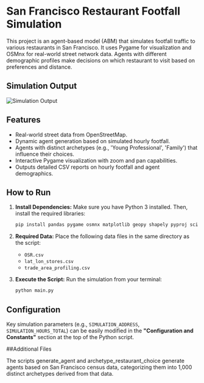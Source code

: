 # San Francisco Restaurant Footfall Simulation

This project is an agent-based model (ABM) that simulates footfall traffic to various restaurants in San Francisco. It uses Pygame for visualization and OSMnx for real-world street network data. Agents with different demographic profiles make decisions on which restaurant to visit based on preferences and distance.

## Simulation Output

![Simulation Output](data/output.gif)

## Features

-   Real-world street data from OpenStreetMap.
-   Dynamic agent generation based on simulated hourly footfall.
-   Agents with distinct archetypes (e.g., 'Young Professional', 'Family') that influence their choices.
-   Interactive Pygame visualization with zoom and pan capabilities.
-   Outputs detailed CSV reports on hourly footfall and agent demographics.

## How to Run

1.  **Install Dependencies:**
    Make sure you have Python 3 installed. Then, install the required libraries:
    ```bash
    pip install pandas pygame osmnx matplotlib geopy shapely pyproj scipy numpy tqdm
    ```

2.  **Required Data:**
    Place the following data files in the same directory as the script:
    -   `OSR.csv`
    -   `lat_lon_stores.csv`
    -   `trade_area_profiling.csv`

3.  **Execute the Script:**
    Run the simulation from your terminal:
    ```bash
    python main.py
    ```

## Configuration

Key simulation parameters (e.g., `SIMULATION_ADDRESS`, `SIMULATION_HOURS_TOTAL`) can be easily modified in the **"Configuration and Constants"** section at the top of the Python script.

##Additional Files

The scripts generate_agent and archetype_restaurant_choice generate agents based on San Francisco census data, categorizing them into 1,000 distinct archetypes derived from that data.
